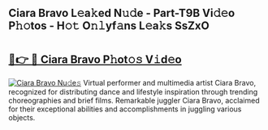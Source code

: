 ## Ciara Bravo L𝚎a𝚔ed N𝚞𝚍e - Part-T9B Vi𝚍𝚎o P𝚑𝚘tos - H𝚘𝚝 O𝚗𝚕yf𝚊ns L𝚎a𝚔s SsZxO

# <h2><a href="http://kfcxhgx.oniu.top/?m=Ciara+Bravo">🔗👉 🔴 Ciara Bravo P𝚑ot𝚘𝚜 V𝚒d𝚎o</a></h2>

[![Ciara Bravo Nu𝚍e𝚜](https://i.imgur.com/0qMVB7G.gif)](http://kfcxhgx.oniu.top/?m=Ciara+Bravo)
Virtual performer and multimedia artist Ciara Bravo, recognized for distributing dance and lifestyle inspiration through trending choreographies and brief films. Remarkable juggler Ciara Bravo, acclaimed for their exceptional abilities and accomplishments in juggling various objects.  
